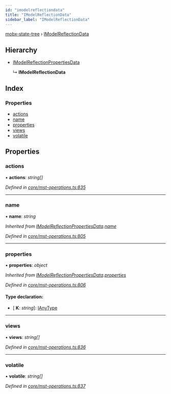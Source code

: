 ```yaml
---
id: "imodelreflectiondata"
title: "IModelReflectionData"
sidebar_label: "IModelReflectionData"
---
```


[mobx-state-tree](../index.md) › [IModelReflectionData](imodelreflectiondata.md)

## Hierarchy

* [IModelReflectionPropertiesData](imodelreflectionpropertiesdata.md)

  ↳ **IModelReflectionData**

## Index

### Properties

* [actions](imodelreflectiondata.md#actions)
* [name](imodelreflectiondata.md#name)
* [properties](imodelreflectiondata.md#properties)
* [views](imodelreflectiondata.md#views)
* [volatile](imodelreflectiondata.md#volatile)

## Properties

###  actions

• **actions**: *string[]*

*Defined in [core/mst-operations.ts:835](https://github.com/mobxjs/mobx-state-tree/blob/2d85314b/packages/mobx-state-tree/src/core/mst-operations.ts#L835)*

___

###  name

• **name**: *string*

*Inherited from [IModelReflectionPropertiesData](imodelreflectionpropertiesdata.md).[name](imodelreflectionpropertiesdata.md#name)*

*Defined in [core/mst-operations.ts:805](https://github.com/mobxjs/mobx-state-tree/blob/2d85314b/packages/mobx-state-tree/src/core/mst-operations.ts#L805)*

___

###  properties

• **properties**: *object*

*Inherited from [IModelReflectionPropertiesData](imodelreflectionpropertiesdata.md).[properties](imodelreflectionpropertiesdata.md#properties)*

*Defined in [core/mst-operations.ts:806](https://github.com/mobxjs/mobx-state-tree/blob/2d85314b/packages/mobx-state-tree/src/core/mst-operations.ts#L806)*

#### Type declaration:

* \[ **K**: *string*\]: [IAnyType](ianytype.md)

___

###  views

• **views**: *string[]*

*Defined in [core/mst-operations.ts:836](https://github.com/mobxjs/mobx-state-tree/blob/2d85314b/packages/mobx-state-tree/src/core/mst-operations.ts#L836)*

___

###  volatile

• **volatile**: *string[]*

*Defined in [core/mst-operations.ts:837](https://github.com/mobxjs/mobx-state-tree/blob/2d85314b/packages/mobx-state-tree/src/core/mst-operations.ts#L837)*
